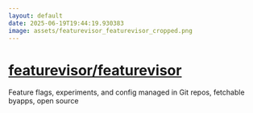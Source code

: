 ```yaml
---
layout: default
date: 2025-06-19T19:44:19.930383
image: assets/featurevisor_featurevisor_cropped.png
---
```


# [featurevisor/featurevisor](https://github.com/featurevisor/featurevisor)

Feature flags, experiments, and config managed in Git repos, fetchable byapps, open source
